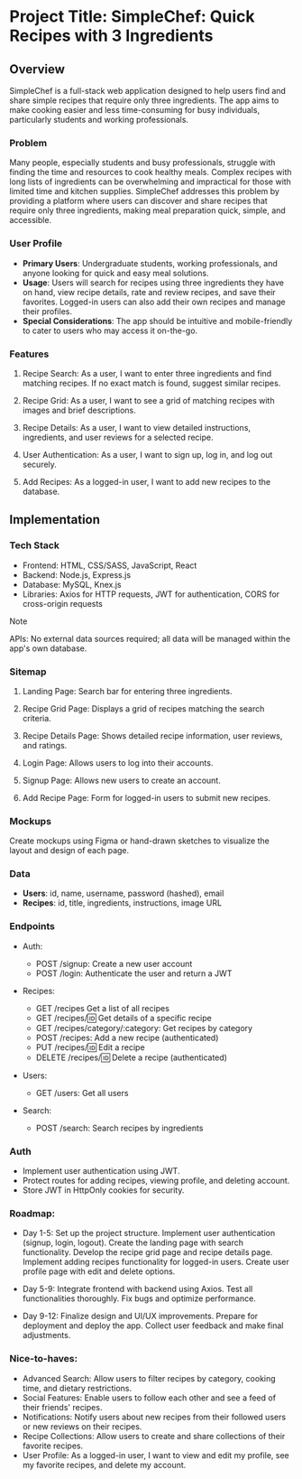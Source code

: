 # Project Title: SimpleChef: Quick Recipes with 3 Ingredients

## Overview
SimpleChef is a full-stack web application designed to help users find and share simple recipes that require only three ingredients. The app aims to make cooking easier and less time-consuming for busy individuals, particularly students and working professionals.

### Problem
Many people, especially students and busy professionals, struggle with finding the time and resources to cook healthy meals. Complex recipes with long lists of ingredients can be overwhelming and impractical for those with limited time and kitchen supplies. SimpleChef addresses this problem by providing a platform where users can discover and share recipes that require only three ingredients, making meal preparation quick, simple, and accessible.

### User Profile

- **Primary Users**: Undergraduate students, working professionals, and anyone looking for quick and easy meal solutions.
- **Usage**: Users will search for recipes using three ingredients they have on hand, view recipe details, rate and review recipes, and save their favorites. Logged-in users can also add their own recipes and manage their profiles.
- **Special Considerations**: The app should be intuitive and mobile-friendly to cater to users who may access it on-the-go.

### Features

1. Recipe Search:
As a user, I want to enter three ingredients and find matching recipes.
If no exact match is found, suggest similar recipes.

2. Recipe Grid:
As a user, I want to see a grid of matching recipes with images and brief descriptions.

3. Recipe Details:
As a user, I want to view detailed instructions, ingredients, and user reviews for a selected recipe.

4. User Authentication:
As a user, I want to sign up, log in, and log out securely.

5. Add Recipes:
As a logged-in user, I want to add new recipes to the database.

## Implementation

### Tech Stack

- Frontend: HTML, CSS/SASS, JavaScript, React
- Backend: Node.js, Express.js
- Database: MySQL, Knex.js
- Libraries: Axios for HTTP requests, JWT for authentication, CORS for cross-origin requests

> [!NOTE]
> APIs: No external data sources required; all data will be managed within the app's own database.

### Sitemap

1. Landing Page:
Search bar for entering three ingredients.

2. Recipe Grid Page:
Displays a grid of recipes matching the search criteria.

3. Recipe Details Page:
Shows detailed recipe information, user reviews, and ratings.

4. Login Page:
Allows users to log into their accounts.

5. Signup Page:
Allows new users to create an account.

6. Add Recipe Page:
Form for logged-in users to submit new recipes.

### Mockups

Create mockups using Figma or hand-drawn sketches to visualize the layout and design of each page.

### Data

- **Users**: id, name, username, password (hashed), email
- **Recipes**: id, title, ingredients, instructions, image URL

### Endpoints

- Auth:
  - POST /signup: Create a new user account
  - POST /login: Authenticate the user and return a JWT

- Recipes:
  - GET /recipes Get a list of all recipes
  - GET /recipes/:id: Get details of a specific recipe
  - GET /recipes/category/:category: Get recipes by category
  - POST /recipes: Add a new recipe (authenticated)
  - PUT /recipes/:id:  Edit a recipe
  - DELETE /recipes/:id: Delete a recipe (authenticated)

- Users:
  - GET /users: Get all users

- Search:
  - POST /search: Search recipes by ingredients

### Auth
- Implement user authentication using JWT.
- Protect routes for adding recipes, viewing profile, and deleting account.
- Store JWT in HttpOnly cookies for security.

### Roadmap:

- Day 1-5:
  Set up the project structure.
  Implement user authentication (signup, login, logout).
  Create the landing page with search functionality.
  Develop the recipe grid page and recipe details page.
  Implement adding recipes functionality for logged-in users.
  Create user profile page with edit and delete options.

- Day 5-9:
  Integrate frontend with backend using Axios.
  Test all functionalities thoroughly.
  Fix bugs and optimize performance.

- Day 9-12:
Finalize design and UI/UX improvements.
Prepare for deployment and deploy the app.
Collect user feedback and make final adjustments.

### Nice-to-haves:

- Advanced Search: Allow users to filter recipes by category, cooking time, and dietary restrictions.
- Social Features: Enable users to follow each other and see a feed of their friends' recipes.
- Notifications: Notify users about new recipes from their followed users or new reviews on their recipes.
- Recipe Collections: Allow users to create and share collections of their favorite recipes.
- User Profile: As a logged-in user, I want to view and edit my profile, see my favorite recipes, and delete my account.
